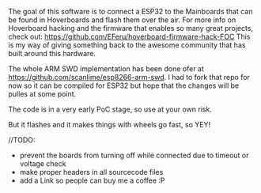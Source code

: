 The goal of this software is to connect a ESP32 to the Mainboards that can be found in Hoverboards and flash them over the air.
For more info on Hoverboard hacking and the firmware that enables so many great projects, check out: https://github.com/EFeru/hoverboard-firmware-hack-FOC
This is my way of giving something back to the awesome community that has built around this hardware.

The whole ARM SWD implementation has been done ofer at https://github.com/scanlime/esp8266-arm-swd.
I had to fork that repo for now so it can be compiled for ESP32 but hope that the changes will be pulles at some point.

The code is in a very early PoC stage, so use at your own risk.

But it flashes and it makes things with wheels go fast, so YEY!


//TODO:
- prevent the boards from turning off while connected due to timeout or voltage check
- make proper headers in all sourcecode files
- add a Link so people can buy me a coffee :P
